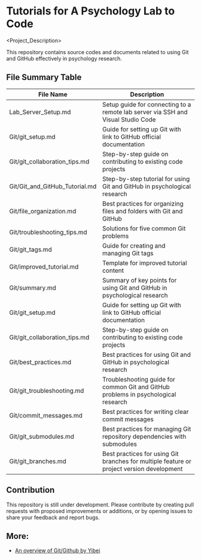 # Tutorials for A Psychology Lab to Code

<Project_Description>

This repository contains source codes and documents related to using Git and GitHub effectively in psychology research.

## File Summary Table

| File Name                        | Description                                       |
| ------------------------------- | ------------------------------------------------- |
| Lab_Server_Setup.md             | Setup guide for connecting to a remote lab server via SSH and Visual Studio Code |
| Git/git_setup.md                | Guide for setting up Git with link to GitHub official documentation |
| Git/git_collaboration_tips.md   | Step-by-step guide on contributing to existing code projects |
| Git/Git_and_GitHub_Tutorial.md  | Step-by-step tutorial for using Git and GitHub in psychological research |
| Git/file_organization.md        | Best practices for organizing files and folders with Git and GitHub |
| Git/troubleshooting_tips.md     | Solutions for five common Git problems            |
| Git/git_tags.md                 | Guide for creating and managing Git tags          |
| Git/improved_tutorial.md        | Template for improved tutorial content            |
| Git/summary.md                  | Summary of key points for using Git and GitHub in psychological research |
| Git/git_setup.md                | Guide for setting up Git with link to GitHub official documentation |
| Git/git_collaboration_tips.md   | Step-by-step guide on contributing to existing code projects |
| Git/best_practices.md           | Best practices for using Git and GitHub in psychological research |
| Git/git_troubleshooting.md      | Troubleshooting guide for common Git and GitHub problems in psychological research |
| Git/commit_messages.md          | Best practices for writing clear commit messages  |
| Git/git_submodules.md           | Best practices for managing Git repository dependencies with submodules |
| Git/git_branches.md             | Best practices for using Git branches for multiple feature or project version development |

## Contribution
This repository is still under development. Please contribute by creating pull requests with proposed improvements or additions, or by opening issues to share your feedback and report bugs.

## More:
- [An overview of Git/Github by Yibei](https://github.com/yibeichan/reproducibilitea_workshop/blob/main/ReproducibiliTea_05102023.pdf)